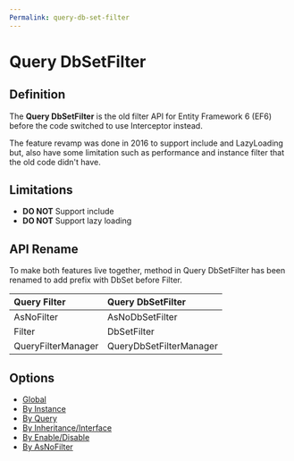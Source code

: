 ```yaml
---
Permalink: query-db-set-filter
---
```


# Query DbSetFilter

## Definition

The **Query DbSetFilter** is the old filter API for Entity Framework 6 (EF6) before the code switched to use Interceptor instead.

The feature revamp was done in 2016 to support include and LazyLoading but, also have some limitation such as performance and instance filter that the old code didn't have.

## Limitations

 - **DO NOT** Support include
 - **DO NOT** Support lazy loading

## API Rename

To make both features live together, method in Query DbSetFilter has been renamed to add prefix with DbSet before Filter.

|Query Filter	|Query DbSetFilter |
|:------------- |:---------------- |
|AsNoFilter	|AsNoDbSetFilter|
|Filter	|DbSetFilter|
|QueryFilterManager	|QueryDbSetFilterManager|

## Options

 - [Global](options/ef6-query-db-set-filter-global.md)
 - [By Instance](options/ef6-query-db-set-filter-by-instance.md)
 - [By Query](options/ef6-query-db-set-filter-by-query.md)
 - [By Inheritance/Interface](options/ef6-query-db-set-filter-by-inheritance-interface.md)
 - [By Enable/Disable](options/ef6-query-db-set-filter-by-enable-disable.md)
 - [By AsNoFilter](options/ef6-query-db-set-filter-by-as-no-filter.md)
